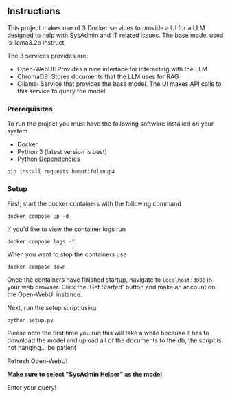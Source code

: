 

## Instructions
This project makes use of 3 Docker services to provide a UI for a LLM designed to help with SysAdmin and IT related issues. The base model used is llama3.2b instruct.

The 3 services provides are:
* Open-WebUI: Provides a nice interface for interacting with the LLM
* ChromaDB: Stores documents that the LLM uses for RAG
* Ollama: Service that provides the base model. The UI makes API calls to this service to query the model

### Prerequisites
To run the project you must have the following software installed on your system
* Docker
* Python 3 (latest version is best)
* Python Dependencies
```
pip install requests beautifulsoup4
``` 

### Setup
First, start the docker containers with the following command
```
docker compose up -d
```
If you'd like to view the container logs run
```
docker compose logs -f
```
When you want to stop the containers use
```
docker compose down
```

Once the containers have finished startup, navigate to `localhost:3000` in your web browser. Click the 'Get Started' button and make an account on the Open-WebUI instance.

Next, run the setup script using 
```
python setup.py
```
Please note the first time you run this will take a while because it has to download the model and upload all of the documents to the db, the script is not hanging... be patient

Refresh Open-WebUI

**Make sure to select "SysAdmin Helper" as the model**

Enter your query!